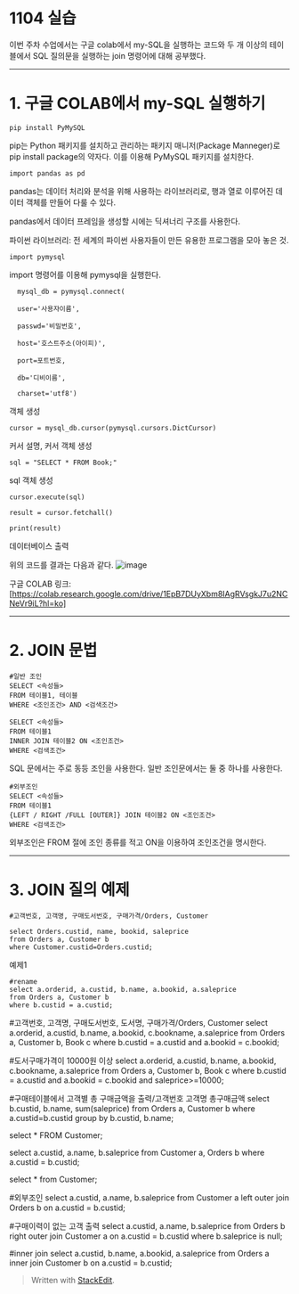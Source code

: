 # 1104 실습

이번 주차 수업에서는 구글 colab에서 my-SQL을 실행하는  코드와 두 개 이상의 테이블에서 SQL 질의문을 실행하는 join 명령어에 대해 공부했다.

---
# 1. 구글 COLAB에서 my-SQL 실행하기

 

    pip install PyMySQL
    
 pip는 Python 패키지를 설치하고 관리하는 패키지 매니저(Package Manneger)로 pip install package의 약자다. 이를 이용해 PyMySQL 패키지를 설치한다.
  

    import pandas as pd
    
pandas는 데이터 처리와 분석을 위해 사용하는 라이브러리로, 행과 열로 이루어진 데이터 객체를 만들어 다룰 수 있다.

pandas에서 데이터 프레임을 생성할 시에는 딕셔너리 구조를 사용한다. 

파이썬 라이브러리: 전 세계의 파이썬 사용자들이 만든 유용한 프로그램을 모아 놓은 것.

    import pymysql
    
import 명령어를 이용해 pymysql을 실행한다.
  

      mysql_db = pymysql.connect(
        
      user='사용자이름',
        
      passwd='비밀번호',
        
      host='호스트주소(아이피)',
        
      port=포트번호,
        
      db='디비이름',
        
      charset='utf8')

객체 생성

    cursor = mysql_db.cursor(pymysql.cursors.DictCursor)

커서 설명, 커서 객체 생성


    sql = "SELECT * FROM Book;"

sql 객체 생성


    cursor.execute(sql)
    
    result = cursor.fetchall()
    
    print(result)
   
   데이터베이스 출력

위의 코드를 결과는 다음과 같다.
![image](https://user-images.githubusercontent.com/114793024/200758924-02a3740e-800e-4ec1-ade1-587e72fb526d.png)

구글 COLAB 링크: 
[https://colab.research.google.com/drive/1EpB7DUyXbm8IAgRVsgkJ7u2NCNeVr9iL?hl=ko] 

---

# 2. JOIN 문법


    #일반 조인 
    SELECT <속성들>                    
    FROM 테이블1, 테이블                            
    WHERE <조인조건> AND <검색조건>
    
    SELECT <속성들>                    
    FROM 테이블1
    INNER JOIN 테이블2 ON <조인조건>
    WHERE <검색조건>
    
SQL 문에서는 주로 동등 조인을 사용한다. 일반 조인문에서는 둘 중 하나를 사용한다. 


    #외부조인
    SELECT <속성들> 
    FROM 테이블1 
    {LEFT / RIGHT /FULL [OUTER]} JOIN 테이블2 ON <조인조건> 
    WHERE <검색조건> 

외부조인은 FROM 절에 조인 종류를 적고 ON을 이용하여 조인조건을 명시한다. 

---
# 3. JOIN 질의 예제

    #고객번호, 고객명, 구매도서번호, 구매가격/Orders, Customer
    
    select Orders.custid, name, bookid, saleprice 
    from Orders a, Customer b
    where Customer.custid=Orders.custid;
예제1

    #rename
    select a.orderid, a.custid, b.name, a.bookid, a.saleprice 
    from Orders a, Customer b
    where b.custid = a.custid;

#고객번호, 고객명, 구매도서번호, 도서명, 구매가격/Orders, Customer
select a.orderid, a.custid, b.name, a.bookid, c.bookname, a.saleprice 
from Orders a, Customer b, Book c
where b.custid = a.custid and a.bookid = c.bookid;

#도서구매가격이 10000원 이상
select a.orderid, a.custid, b.name, a.bookid, c.bookname, a.saleprice 
from Orders a, Customer b, Book c
where b.custid = a.custid 
and a.bookid = c.bookid
and saleprice>=10000;

#구매테이블에서 고객별 총 구매금액을 출력/고객번호 고객명 총구매금액
select b.custid, b.name, sum(saleprice)
from Orders a, Customer b
where a.custid=b.custid
group by b.custid, b.name;

select * FROM Customer;

select a.custid, a.name, b.saleprice
from Customer a, Orders b
where a.custid = b.custid;

select * from Customer;

#외부조인 
select a.custid, a.name, b.saleprice
from Customer a left outer join Orders b
on a.custid = b.custid;

#구매이력이 없는 고객 출력 
select a.custid, a.name, b.saleprice
from Orders b right outer join Customer a
on a.custid = b.custid
where b.saleprice is null;

#inner join
select a.custid, b.name, a.bookid, a.saleprice
from Orders a inner join Customer b
on a.custid = b.custid;






> Written with [StackEdit](https://stackedit.io/).






<!--stackedit_data:
eyJoaXN0b3J5IjpbOTkwNTg0Njc1LC0xNDUwMDQ1MDEwLDIxMz
A3MjQyODQsMTU1NDQ5ODAyOCwyMDE2NDk4OTM1LDc4Mzc3NTg3
Nyw2MTA1OTAyMzMsMTE3OTYxMDkxNyw5NjMzMjY2NzYsLTE1Mj
QwMzI2NjZdfQ==
-->